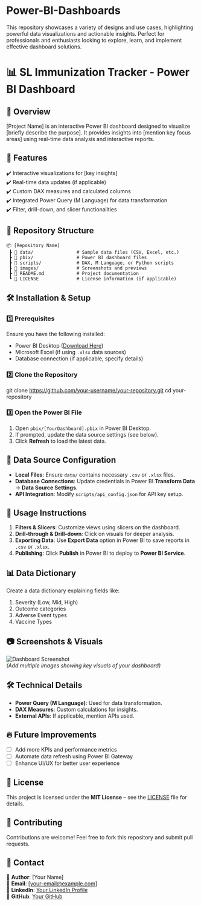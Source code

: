 # Power-BI-Dashboards
This repository showcases a variety of designs and use cases, highlighting powerful data visualizations and actionable insights. Perfect for professionals and enthusiasts looking to explore, learn, and implement effective dashboard solutions.

# 📊 SL Immunization Tracker - Power BI Dashboard  

## 📖 Overview  
[Project Name] is an interactive Power BI dashboard designed to visualize [briefly describe the purpose]. It provides insights into [mention key focus areas] using real-time data analysis and interactive reports.  

## 🚀 Features  
✔️ Interactive visualizations for [key insights]  
✔️ Real-time data updates (if applicable)  
✔️ Custom DAX measures and calculated columns  
✔️ Integrated Power Query (M Language) for data transformation  
✔️ Filter, drill-down, and slicer functionalities  

## 📂 Repository Structure  
```
📦 [Repository Name]  
 ┣ 📂 data/                # Sample data files (CSV, Excel, etc.)  
 ┣ 📂 pbix/                # Power BI dashboard files  
 ┣ 📂 scripts/             # DAX, M Language, or Python scripts  
 ┣ 📂 images/              # Screenshots and previews  
 ┣ 📜 README.md            # Project documentation  
 ┗ 📜 LICENSE              # License information (if applicable)  
```

## 🛠️ Installation & Setup

### **1️⃣ Prerequisites**  
Ensure you have the following installed:  
- Power BI Desktop ([Download Here](https://powerbi.microsoft.com/))  
- Microsoft Excel (if using `.xlsx` data sources)  
- Database connection (if applicable, specify details)  

### **2️⃣ Clone the Repository**  

git clone https://github.com/your-username/your-repository.git
cd your-repository


### **3️⃣ Open the Power BI File**  
1. Open `pbix/[YourDashboard].pbix` in Power BI Desktop.  
2. If prompted, update the data source settings (see below).  
3. Click **Refresh** to load the latest data.  

## 🔗 Data Source Configuration  
- **Local Files**: Ensure `data/` contains necessary `.csv` or `.xlsx` files.  
- **Database Connections**: Update credentials in Power BI **Transform Data** → **Data Source Settings**.  
- **API Integration**: Modify `scripts/api_config.json` for API key setup.  

## 📝 Usage Instructions  
1. **Filters & Slicers**: Customize views using slicers on the dashboard.  
2. **Drill-through & Drill-down**: Click on visuals for deeper analysis.  
3. **Exporting Data**: Use **Export Data** option in Power BI to save reports in `.csv` or `.xlsx`.  
4. **Publishing**: Click **Publish** in Power BI to deploy to **Power BI Service**.
   
## 📊 Data Dictionary
Create a data dictionary explaining fields like:  
1. Severity (Low, Mid, High)
2. Outcome categories
3. Adverse Event types
4. Vaccine Types

## 📷 Screenshots & Visuals  
![Dashboard Screenshot](images/dashboard-example.png)  
*(Add multiple images showing key visuals of your dashboard)*  

## 🛠️ Technical Details  
- **Power Query (M Language)**: Used for data transformation.  
- **DAX Measures**: Custom calculations for insights.  
- **External APIs**: If applicable, mention APIs used.  

## 🔥 Future Improvements  
- [ ] Add more KPIs and performance metrics  
- [ ] Automate data refresh using Power BI Gateway  
- [ ] Enhance UI/UX for better user experience  

## 📜 License  
This project is licensed under the **MIT License** – see the [LICENSE](LICENSE) file for details.  

## 🤝 Contributing  
Contributions are welcome! Feel free to fork this repository and submit pull requests.  

## 📧 Contact  
🔹 **Author**: [Your Name]  
🔹 **Email**: [your-email@example.com]  
🔹 **LinkedIn**: [Your LinkedIn Profile](https://linkedin.com/in/yourprofile)  
🔹 **GitHub**: [Your GitHub](https://github.com/your-username)  



